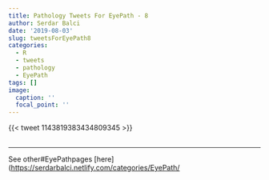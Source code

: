 ```yaml
---
title: Pathology Tweets For EyePath - 8
author: Serdar Balci
date: '2019-08-03'
slug: tweetsForEyePath8
categories:
  - R
  - tweets
  - pathology
  - EyePath
tags: []
image:
  caption: ''
  focal_point: ''
---
```



{{< tweet 1143819383434809345 >}}
<br>
<br>
<hr>


See other#EyePathpages [here](https://serdarbalci.netlify.com/categories/EyePath/
